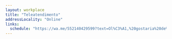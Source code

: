 ```yaml
---
layout: workplace
title: "Teleatendimento"
addressLocality: "Online"
links:
  schedule: "https://wa.me/552140429599?text=Ol%C3%A1,%20gostaria%20de%20marcar%20uma%20consulta%20com%20a%20dra.%20Hanna%20Vasconcelos%20via%20teleatendimento."
---
```


